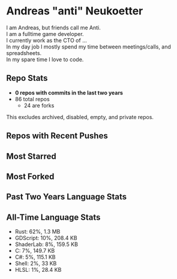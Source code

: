 
# Andreas "anti" Neukoetter

I am Andreas, but friends call me Anti.  
I am a fulltime game developer.  
I currently work as the CTO of ...  
In my day job I mostly spend my time between meetings/calls, and spreadsheets.  
In my spare time I love to code.  

## Repo Stats
- **0 repos with commits in the last two years**
- 86 total repos
  - 24 are forks

This excludes archived, disabled, empty, and private repos.

## Repos with Recent Pushes


## Most Starred


## Most Forked


## Past Two Years Language Stats


## All-Time Language Stats
- Rust: 62%, 1.3 MB
- GDScript: 10%, 208.4 KB
- ShaderLab: 8%, 159.5 KB
- C: 7%, 149.7 KB
- C#: 5%, 115.1 KB
- Shell: 2%, 33 KB
- HLSL: 1%, 28.4 KB

